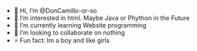 - 👋 Hi, I’m @DonCamillo-or-so
- 👀 I’m interested in html. Maybe Java or Phython in the Future
- 🌱 I’m currently learning Website programming
- 💞️ I’m looking to collaborate on nothing
- ⚡ Fun fact: Im a boy and like girls
